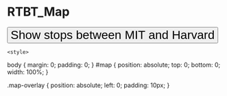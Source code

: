 # RTBT_Map

<!DOCTYPE html>
<html>

<head>
    <meta charset="utf-8" />
    <title>Map Animation</title>
    <meta name="viewport" content="initial-scale=1,maximum-scale=1,user-scalable=no" />
    <script src="https://api.mapbox.com/mapbox-gl-js/v1.11.0/mapbox-gl.js"></script>
    <link href="https://api.mapbox.com/mapbox-gl-js/v1.11.0/mapbox-gl.css" rel="stylesheet" />
    <link href="./styles.css" rel="stylesheet" />
</head>

<body>
    <div id="map"></div>
    <div class="map-overlay top">
        <button style="font-size: 2em" onclick="move()">
            Show stops between MIT and Harvard
        </button>
    </div>
    <script src="./mapanimation.js">
const busStops = [
  [-71.093729, 42.359244],
  [-71.094915, 42.360175],
  [-71.0958, 42.360698],
  [-71.099558, 42.362953],
  [-71.103476, 42.365248],
  [-71.106067, 42.366806],
  [-71.108717, 42.368355],
  [-71.110799, 42.369192],
  [-71.113095, 42.370218],
  [-71.115476, 42.372085],
  [-71.117585, 42.373016],
  [-71.118625, 42.374863],
];

mapboxgl.accessToken = 'pk.eyJ1IjoidGVzdHVzZXIxMDAwIiwiYSI6ImNraDkzZ2pkMzAzMHoycnBmMXpvZ3UwZnMifQ.jAE4YsPeAJv50VK92NSpOQ';

let map = new mapboxgl.Map({
  container: 'map',
  style: 'mapbox://styles/mapbox/streets-v11',
  center: [-71.104081, 42.365554],
  zoom: 14,
});

let marker = new mapboxgl.Marker().setLngLat([-71.092761, 42.357575]).addTo(map);
let counter = 0;
function move() {

  setTimeout(() => {
    if (counter >= busStops.length) return;
    marker.setLngLat(busStops[counter]);
    counter++;
    move();
  }, 1000);
}

if (typeof module !== 'undefined') {
  module.exports = { move, counter, marker, busStops };
}
    </script>

    <style>
body {
  margin: 0;
  padding: 0;
}
#map {
  position: absolute;
  top: 0;
  bottom: 0;
  width: 100%;
}

.map-overlay {
  position: absolute;
  left: 0;
  padding: 10px;
}
    </style>
</body>

</html>
